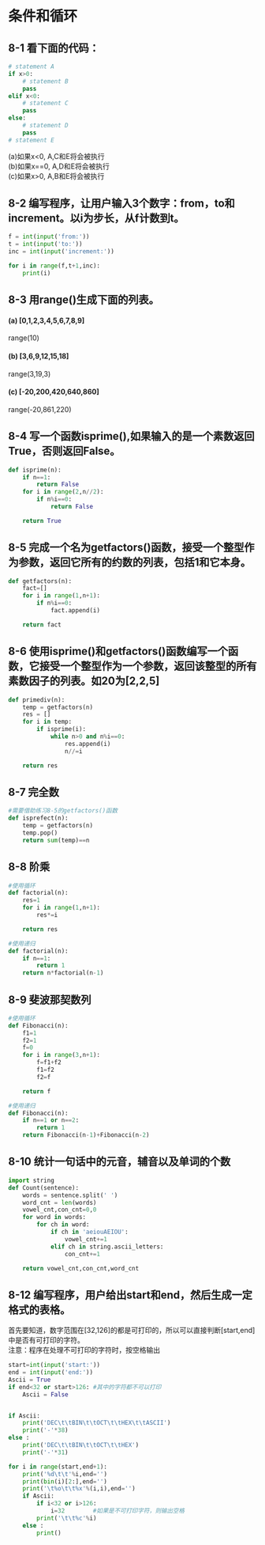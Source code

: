 # 条件和循环

## 8-1 看下面的代码：
```python
# statement A
if x>0:
    # statement B
    pass
elif x<0:
    # statement C
    pass
else:
    # statement D
    pass
# statement E
```
(a)如果x<0, A,C和E将会被执行 <br>
(b)如果x==0, A,D和E将会被执行 <br>
(c)如果x>0, A,B和E将会被执行 <br>

## 8-2 编写程序，让用户输入3个数字：from，to和increment。以i为步长，从f计数到t。
```python
f = int(input('from:'))
t = int(input('to:'))
inc = int(input('increment:'))

for i in range(f,t+1,inc):
    print(i)
```

## 8-3 用range()生成下面的列表。
#### (a) [0,1,2,3,4,5,6,7,8,9]
range(10)
#### (b) [3,6,9,12,15,18]
range(3,19,3)
#### (c) [-20,200,420,640,860]
range(-20,861,220)

## 8-4 写一个函数isprime(),如果输入的是一个素数返回True，否则返回False。
```python
def isprime(n):
    if n==1: 
        return False
    for i in range(2,n//2):
        if n%i==0:
            return False

    return True
```

## 8-5 完成一个名为getfactors()函数，接受一个整型作为参数，返回它所有的约数的列表，包括1和它本身。
```python
def getfactors(n):
    fact=[]
    for i in range(1,n+1):
        if n%i==0:
            fact.append(i)

    return fact

```

## 8-6 使用isprime()和getfactors()函数编写一个函数，它接受一个整型作为一个参数，返回该整型的所有素数因子的列表。如20为[2,2,5]
```python
def primediv(n):
    temp = getfactors(n)
    res = []
    for i in temp:
        if isprime(i):
            while n>0 and n%i==0:
                res.append(i)
                n//=i

    return res
```

## 8-7 完全数
```python
#需要借助练习8-5的getfactors()函数
def isprefect(n):
    temp = getfactors(n)
    temp.pop()
    return sum(temp)==n
```

## 8-8 阶乘
```python
#使用循环
def factorial(n):
    res=1
    for i in range(1,n+1):
        res*=i

    return res
```
```python
#使用递归
def factorial(n):
    if n==1:
        return 1
    return n*factorial(n-1)
```

## 8-9 斐波那契数列
```python
#使用循环
def Fibonacci(n):
    f1=1
    f2=1
    f=0
    for i in range(3,n+1):
        f=f1+f2
        f1=f2
        f2=f

    return f
```
```python
#使用递归
def Fibonacci(n):
    if n==1 or n==2:
        return 1
    return Fibonacci(n-1)+Fibonacci(n-2)
```

## 8-10 统计一句话中的元音，辅音以及单词的个数
```python
import string
def Count(sentence):
    words = sentence.split(' ')
    word_cnt = len(words)
    vowel_cnt,con_cnt=0,0
    for word in words:
        for ch in word:
            if ch in 'aeiouAEIOU':
                vowel_cnt+=1
            elif ch in string.ascii_letters:
                con_cnt+=1

    return vowel_cnt,con_cnt,word_cnt
```
## 8-12 编写程序，用户给出start和end，然后生成一定格式的表格。
首先要知道，数字范围在[32,126]的都是可打印的，所以可以直接判断[start,end]中是否有可打印的字符。<br>
注意：程序在处理不可打印的字符时，按空格输出
```python
start=int(input('start:'))
end = int(input('end:'))
Ascii = True
if end<32 or start>126: #其中的字符都不可以打印
    Ascii = False


if Ascii:
    print('DEC\t\tBIN\t\tOCT\t\tHEX\t\tASCII')
    print('-'*38)
else :
    print('DEC\t\tBIN\t\tOCT\t\tHEX')
    print('-'*31)

for i in range(start,end+1):
    print('%d\t\t'%i,end='')
    print(bin(i)[2:],end='')
    print('\t%o\t\t%x'%(i,i),end='')
    if Ascii:
        if i<32 or i>126:
            i=32        #如果是不可打印字符，则输出空格
        print('\t\t%c'%i)
    else :
        print()
```
